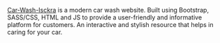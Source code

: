 [Car-Wash-Isckra](https://65154654692f1e7516f78496--sparkly-frangipane-0ae6f3.netlify.app/)
is a modern car wash website. Built using Bootstrap, SASS/CSS, HTML and JS to provide a user-friendly and informative platform for customers. An interactive and stylish resource that helps in caring for your car.